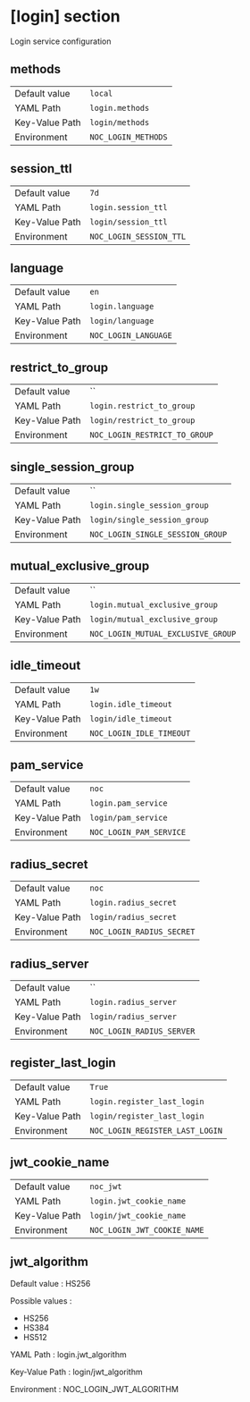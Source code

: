 # [login] section

Login service configuration

## methods

|                |                     |
| -------------- | ------------------- |
| Default value  | `local`             |
| YAML Path      | `login.methods`     |
| Key-Value Path | `login/methods`     |
| Environment    | `NOC_LOGIN_METHODS` |

## session_ttl

|                |                         |
| -------------- | ----------------------- |
| Default value  | `7d`                    |
| YAML Path      | `login.session_ttl`     |
| Key-Value Path | `login/session_ttl`     |
| Environment    | `NOC_LOGIN_SESSION_TTL` |

## language

|                |                      |
| -------------- | -------------------- |
| Default value  | `en`                 |
| YAML Path      | `login.language`     |
| Key-Value Path | `login/language`     |
| Environment    | `NOC_LOGIN_LANGUAGE` |

## restrict_to_group

|                |                               |
| -------------- | ----------------------------- |
| Default value  | ``                            |
| YAML Path      | `login.restrict_to_group`     |
| Key-Value Path | `login/restrict_to_group`     |
| Environment    | `NOC_LOGIN_RESTRICT_TO_GROUP` |

## single_session_group

|                |                                  |
| -------------- | -------------------------------- |
| Default value  | ``                               |
| YAML Path      | `login.single_session_group`     |
| Key-Value Path | `login/single_session_group`     |
| Environment    | `NOC_LOGIN_SINGLE_SESSION_GROUP` |

## mutual_exclusive_group

|                |                                    |
| -------------- | ---------------------------------- |
| Default value  | ``                                 |
| YAML Path      | `login.mutual_exclusive_group`     |
| Key-Value Path | `login/mutual_exclusive_group`     |
| Environment    | `NOC_LOGIN_MUTUAL_EXCLUSIVE_GROUP` |

## idle_timeout

|                |                          |
| -------------- | ------------------------ |
| Default value  | `1w`                     |
| YAML Path      | `login.idle_timeout`     |
| Key-Value Path | `login/idle_timeout`     |
| Environment    | `NOC_LOGIN_IDLE_TIMEOUT` |

## pam_service

|                |                         |
| -------------- | ----------------------- |
| Default value  | `noc`                   |
| YAML Path      | `login.pam_service`     |
| Key-Value Path | `login/pam_service`     |
| Environment    | `NOC_LOGIN_PAM_SERVICE` |

## radius_secret

|                |                           |
| -------------- | ------------------------- |
| Default value  | `noc`                     |
| YAML Path      | `login.radius_secret`     |
| Key-Value Path | `login/radius_secret`     |
| Environment    | `NOC_LOGIN_RADIUS_SECRET` |

## radius_server

|                |                           |
| -------------- | ------------------------- |
| Default value  | ``                        |
| YAML Path      | `login.radius_server`     |
| Key-Value Path | `login/radius_server`     |
| Environment    | `NOC_LOGIN_RADIUS_SERVER` |

## register_last_login

|                |                                 |
| -------------- | ------------------------------- |
| Default value  | `True`                          |
| YAML Path      | `login.register_last_login`     |
| Key-Value Path | `login/register_last_login`     |
| Environment    | `NOC_LOGIN_REGISTER_LAST_LOGIN` |

## jwt_cookie_name

|                |                             |
| -------------- | --------------------------- |
| Default value  | `noc_jwt`                   |
| YAML Path      | `login.jwt_cookie_name`     |
| Key-Value Path | `login/jwt_cookie_name`     |
| Environment    | `NOC_LOGIN_JWT_COOKIE_NAME` |

## jwt_algorithm

Default value
: HS256

Possible values
:

- HS256
- HS384
- HS512

YAML Path
: login.jwt_algorithm

Key-Value Path
: login/jwt_algorithm

Environment
: NOC_LOGIN_JWT_ALGORITHM
